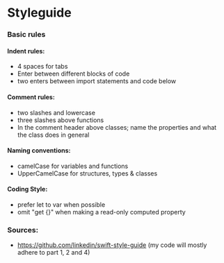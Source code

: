 # Styleguide

### Basic rules

#### Indent rules:
* 4 spaces for tabs
* Enter between different blocks of code
* two enters between import statements and code below

#### Comment rules:
* two slashes and lowercase 
* three slashes above functions
* In the comment header above classes; name the properties and what the class does in general

#### Naming conventions:
* camelCase for variables and functions
* UpperCamelCase for structures, types & classes

#### Coding Style:
* prefer let to var when possible
* omit "get {}" when making a read-only computed property


### Sources:
* https://github.com/linkedin/swift-style-guide (my code will mostly adhere to part 1, 2 and 4)

